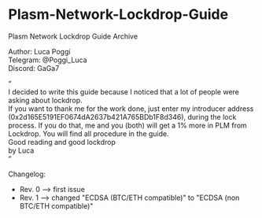# Plasm-Network-Lockdrop-Guide
Plasm Network Lockdrop Guide Archive

Author: Luca Poggi  
Telegram: @Poggi_Luca  
Discord: GaGa7  

“  
I decided to write this guide because I noticed that a lot of people were asking about lockdrop.  
If you want to thank me for the work done, just enter my introducer address (0x2d165E5191EF0674dA2637b421A765BDb1F8d346), during the lock process. If you do that, me and you (both) will get a 1% more in PLM from Lockdrop. You will find all procedure in the guide.  
Good reading and good lockdrop  
by Luca  
”  

Changelog:  
- Rev. 0 --> first issue  
- Rev. 1 --> changed "ECDSA (BTC/ETH compatible)" to "ECDSA (non BTC/ETH compatible)"  
